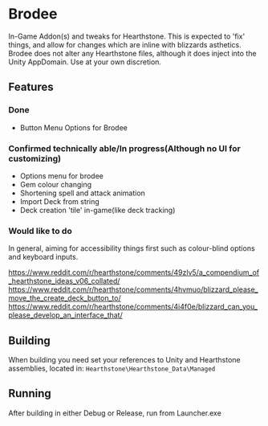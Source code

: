 # Brodee
In-Game Addon(s) and tweaks for Hearthstone. This is expected to 'fix' things, and allow for changes which are inline with blizzards asthetics. Brodee does not alter any Hearthstone files, although it does inject into the Unity AppDomain. Use at your own discretion. 

## Features

### Done
* Button Menu Options for Brodee

### Confirmed technically able/In progress(Although no UI for customizing)
* Options menu for brodee
* Gem colour changing
* Shortening spell and attack animation
* Import Deck from string
* Deck creation 'tile' in-game(like deck tracking)

### Would like to do
In general, aiming for accessibility things first such as colour-blind options and keyboard inputs.

https://www.reddit.com/r/hearthstone/comments/49zlv5/a_compendium_of_hearthstone_ideas_v06_collated/
https://www.reddit.com/r/hearthstone/comments/4hvmuo/blizzard_please_move_the_create_deck_button_to/
https://www.reddit.com/r/hearthstone/comments/4i4f0e/blizzard_can_you_please_develop_an_interface_that/


## Building
When building you need set your references to Unity and Hearthstone assemblies, located in: `Hearthstone\Hearthstone_Data\Managed`

## Running
After building in either Debug or Release, run from Launcher.exe


